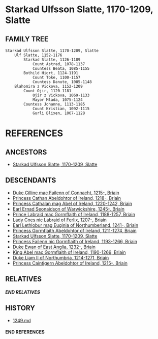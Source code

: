 # Starkad Ulfsson Slatte, 1170-1209, Slatte

## FAMILY TREE 
```
Starkad Ulfsson Slatte, 1170-1209, Slatte
    Ulf Slatte, 1152-1176
        Starkad Slatte, 1126-1189
            Count Astrad, 1078-1137
            Countess Beata, 1085-1155
        Bothild Hiort, 1124-1191
            Count Toke, 1100-1157
            Countess Danute, 1085-1148
    Blahomira z Vickova, 1152-1209
        Count Ojir, 1120-1181
            Ojir z Vickova, 1069-1133
            Mayor Mlada, 1075-1124
        Countess Johanne, 1113-1185
            Count Kristian, 1092-1115
            Gurli Blixen, 1067-1128
```


# REFERENCES

## ANCESTORS
* [Starkad Ulfsson Slatte, 1170-1209, Slatte](starkad_ulfsson_1170.md)

## DESCENDANTS
* [Duke Cilline mac Failenn of Connacht, 1215-, Briain](cilline_mac_failenn_1215.md)
* [Princess Cathan Abeldohtor of Ireland, 1218-, Briain](cathan_abeldohtor_1218.md)
* [Princess Cathalan mag Abel of Ireland, 1220-1242, Briain](cathalan_mag_abel_1220.md)
* [Earl Ernad Seonaidson of Warwickshire, 1245-, Briain](ernad_seonaidson_1245.md)
* [Prince Labraid mac Gormflaith of Ireland, 1188-1257, Briain](labraid_mac_gormflaith_1188.md)
* [Lady Cnes nic Labraid of Ferlix, 1207-, Briain](cnes_nic_labraid_1207.md)
* [Earl Lethlobur mag Euginia of Northumberland, 1241-, Briain](lethlobur_mag_euginia_1241.md)
* [Princess Gormflaith Abeldohtor of Ireland, 1211-1274, Briain](gormflaith_abeldohtor_1211.md)
* [Starkad Ulfsson Slatte, 1170-1209, Slatte](starkad_ulfsson_1170.md)
* [Princess Failenn nic Gormflaith of Ireland, 1193-1266, Briain](failenn_nic_gormflaith_1193.md)
* [Duke Ewan of East Anglia, 1232-, Briain](ewan_1232.md)
* [King Abel mac Gormflaith of Ireland, 1190-1269, Briain](abel_mac_gormflaith_1190.md)
* [Duke Liam II of Northumbria, 1214-1271, Briain](liam_ii_1214.md)
* [Princess Caintigern Abeldohtor of Ireland, 1215-, Briain](caintigern_abeldohtor_1215.md)

## RELATIVES

##### END RELATIVES 
## HISTORY
* [1249.md](../h/1249.md)

#### END REFERENCES
